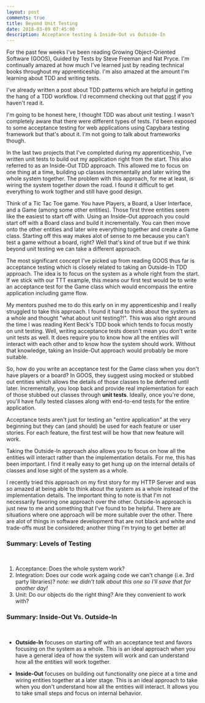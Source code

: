 ```yaml
---
layout: post
comments: true
title: Beyond Unit Testing
date: 2018-03-09 07:45:00
description: Acceptance testing & Inside-Out vs Outside-In
---
```



For the past few weeks I've been reading Growing Object-Oriented Software (GOOS), Guided by Tests by Steve Freeman and Nat Pryce. I'm continually amazed at how much I've learned just by reading technical books throughout my apprenticeship. I'm also amazed at the amount I'm learning about TDD and writing tests. 

I've already written a post about TDD patterns which are helpful in getting the hang of a TDD workflow. I'd recommend checking out that [post](https://www.karakelley.me/2018/02/08/TDD-patterns.html) if you haven't read it. 

I'm going to be honest here, I thought TDD was about unit testing. I wasn't completely aware that there were different types of tests. I'd been exposed to some acceptance testing for web applications using Capybara testing framework but that's about it. I'm not going to talk about frameworks though. 

In the last two projects that I've completed during my apprenticeship, I've written unit tests to build out my application right from the start. This also referred to as an Inside-Out TDD approach. This allowed me to focus on one thing at a time, building up classes incrementally and later wiring the whole system together. The problem with this approach, for me at least, is wiring the system together down the road. I found it difficult to get everything to work togther and still have good design. 

Think of a Tic Tac Toe game. You have Players, a Board, a User Interface, and a Game (among some other entities). Those first three entities seem like the easiest to start off with. Using an Inside-Out approach you could start off with a Board class and build it incrementally. You can then move onto the other entities and later wire everything together and create a Game class. Starting off this way makes
alot of sense to me because you can't test a game without a board, right? Well that's kind of true but if we think beyond unit testing we can take a different approach. 

The most significant concept I've picked up from reading GOOS thus far is acceptance testing which is closely related to taking an Outside-In TDD approach. The idea is to focus on the system as a whole right from the start. If we stick with our TTT example, this means our first test would be to write an acceptance test for the Game class which would encompass the entire application including game flow. 

My mentors pushed me to do this early on in my apprenticeship and I really struggled to take this approach. I found it hard to think about the system as a whole and thought "what about unit testing?!". This was also right around the time I was reading Kent Beck's TDD book which tends to focus mostly on unit testing. Well, writing acceptance tests doesn't mean you don't write unit tests as well. It does require you to know how all the entities will interact with each other and to know how the system should work. Without that knowledge, taking an Inside-Out approach would probably be more suitable. 

So, how do you write an acceptance test for the Game class when you don't have players or a board? In GOOS, they suggest using mocked or stubbed out entities which allows the details of those classes to be deferred until later. Incrementally, you loop back and provide real implementation for each of those stubbed out classes through **unit tests**. Ideally, once you're done, you'll have fully tested classes along with end-to-end tests for the entire application. 

Acceptance tests aren't just for testing an "entire application" at the very beginning but they can (and should) be used for each feature or user stories. For each feature, the first test will be how that new feature will work. 

Taking the Outside-In approach also allows you to focus on how all the entities will interact rather than the implementation details. For me, this has been important. I find it really easy to get hung up on the internal details of classes and lose sight of the system as a whole. 

I recently tried this approach on my first story for my HTTP Server and was so amazed at being able to think about the system as a whole instead of the implementation details. The important thing to note is that I'm not necessarily favoring one approach over the other. Outside-In approach is just new to me and something that I've found to be helpful. There are situations where one approach will be more suitable over the other. There are alot of things in software development that are not black and white and trade-offs must be considered; another thing I'm trying to get better at! 


### Summary: Levels of Testing 
<br>

1. Acceptance: Does the whole system work? 
2. Integration: Does our code work againg code we can't change (i.e. 3rd party libraries)?
_note: we didn't talk about this one so I'll save that for another day!_
3. Unit: Do our objects do the right thing? Are they convenient to work with? 



### Summary: Inside-Out Vs. Outside-In
<br>

* **Outside-In** focuses on starting off with an acceptance test and favors focusing on the system as a whole. This is an ideal approach when you have a general idea of how the system will work and can understand how all the entities will work together. 

* **Inside-Out** focuses on building out functionality one piece at a time and wiring entities together at a later stage. This is an ideal approach to take when you don't understand how all the entities will interact. It allows you to take small steps and focus on internal behavior. 


